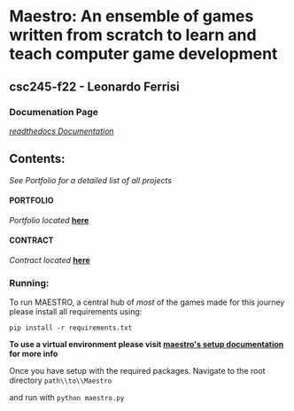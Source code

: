 # Maestro: An ensemble of games written from scratch to learn and teach computer game development

## csc245-f22 - Leonardo Ferrisi

### Documenation Page
[*readthedocs Documentation*](https://csc245-maestro.readthedocs.io/en/latest/index.html)

## Contents:

*See Portfolio for a detailed list of all projects*

#### PORTFOLIO

*Portfolio located* [**here**](/portfolio.md)

#### CONTRACT

*Contract located* [**here**](/portfolio/contract.md)



### Running:

To run MAESTRO, a central hub of *most* of the games made for this journey please install all requirements using:

`pip install -r requirements.txt`

**To use a virtual environment please visit [maestro's setup documentation](https://csc245-maestro.readthedocs.io/en/latest/setup.html) for more info**

Once you have setup with the required packages. Navigate to the root directory ``path\\to\\Maestro``

and run with `python maestro.py`

